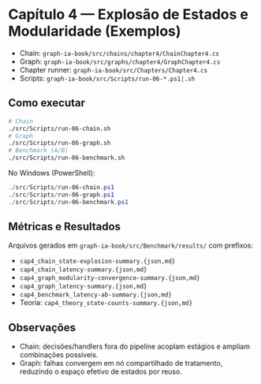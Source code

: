 # Capítulo 4 — Explosão de Estados e Modularidade (Exemplos)

- Chain: `graph-ia-book/src/chains/chapter4/ChainChapter4.cs`
- Graph: `graph-ia-book/src/graphs/chapter4/GraphChapter4.cs`
- Chapter runner: `graph-ia-book/src/Chapters/Chapter4.cs`
- Scripts: `graph-ia-book/src/Scripts/run-06-*.ps1|.sh`

## Como executar

```bash
# Chain
./src/Scripts/run-06-chain.sh
# Graph
./src/Scripts/run-06-graph.sh
# Benchmark (A/B)
./src/Scripts/run-06-benchmark.sh
```

No Windows (PowerShell):

```powershell
./src/Scripts/run-06-chain.ps1
./src/Scripts/run-06-graph.ps1
./src/Scripts/run-06-benchmark.ps1
```

## Métricas e Resultados

Arquivos gerados em `graph-ia-book/src/Benchmark/results/` com prefixos:

- `cap4_chain_state-explosion-summary.{json,md}`
- `cap4_chain_latency-summary.{json,md}`
- `cap4_graph_modularity-convergence-summary.{json,md}`
- `cap4_graph_latency-summary.{json,md}`
- `cap4_benchmark_latency-ab-summary.{json,md}`
- Teoria: `cap4_theory_state-counts-summary.{json,md}`

## Observações

- Chain: decisões/handlers fora do pipeline acoplam estágios e ampliam combinações possíveis.
- Graph: falhas convergem em nó compartilhado de tratamento, reduzindo o espaço efetivo de estados por reuso.
